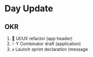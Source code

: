 # Day Update

## OKR

1. 💅 UI/UX refactor (app header)
2. 💦 Y Combinator draft (application)
3. ✊️ Launch sprint declaration (message
